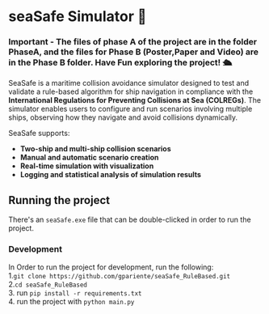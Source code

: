 # seaSafe Simulator 🚢

### Important - The files of phase A of the project are in the folder PhaseA, and the files for Phase B (Poster,Paper and Video) are in the Phase B folder. Have Fun exploring the project! 🛳️

SeaSafe is a maritime collision avoidance simulator designed to test and validate a rule-based algorithm for ship navigation in compliance with the **International Regulations for Preventing Collisions at Sea (COLREGs)**.
The simulator enables users to configure and run scenarios involving multiple ships, observing how they navigate and avoid collisions dynamically.

SeaSafe supports:

- **Two-ship and multi-ship collision scenarios**
- **Manual and automatic scenario creation**
- **Real-time simulation with visualization**
- **Logging and statistical analysis of simulation results**

## Running the project

There's an `seaSafe.exe` file that can be double-clicked in order to run the project.

### Development

In Order to run the project for development, run the following:  
1.`git clone https://github.com/gpariente/seaSafe_RuleBased.git`  
2.`cd seaSafe_RuleBased`  
3. run `pip install -r requirements.txt`  
4. run the project with `python main.py`
